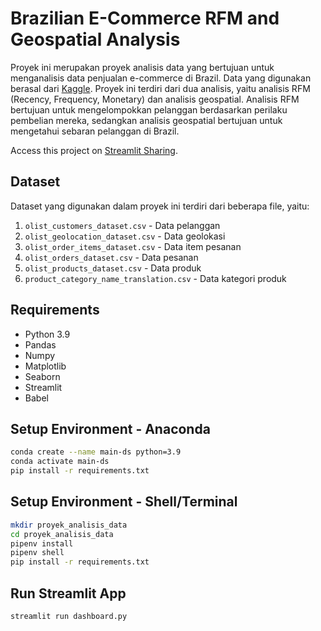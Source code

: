 # Brazilian E-Commerce RFM and Geospatial Analysis

Proyek ini merupakan proyek analisis data yang bertujuan untuk menganalisis data penjualan e-commerce di Brazil. Data yang digunakan berasal dari [Kaggle](https://www.kaggle.com/datasets/olistbr/brazilian-ecommerce). Proyek ini terdiri dari dua analisis, yaitu analisis RFM (Recency, Frequency, Monetary) dan analisis geospatial. Analisis RFM bertujuan untuk mengelompokkan pelanggan berdasarkan perilaku pembelian mereka, sedangkan analisis geospatial bertujuan untuk mengetahui sebaran pelanggan di Brazil.

Access this project on [Streamlit Sharing](https://olist-rfm-analysis.streamlit.app/).

## Dataset
Dataset yang digunakan dalam proyek ini terdiri dari beberapa file, yaitu:
1. `olist_customers_dataset.csv` - Data pelanggan
2. `olist_geolocation_dataset.csv` - Data geolokasi
3. `olist_order_items_dataset.csv` - Data item pesanan
4. `olist_orders_dataset.csv` - Data pesanan
5. `olist_products_dataset.csv` - Data produk
6. `product_category_name_translation.csv` - Data kategori produk

## Requirements
- Python 3.9
- Pandas
- Numpy
- Matplotlib
- Seaborn
- Streamlit
- Babel


## Setup Environment - Anaconda
```bash
conda create --name main-ds python=3.9
conda activate main-ds
pip install -r requirements.txt
```

## Setup Environment - Shell/Terminal
```bash
mkdir proyek_analisis_data
cd proyek_analisis_data
pipenv install
pipenv shell
pip install -r requirements.txt
```
## Run Streamlit App
```bash
streamlit run dashboard.py
```